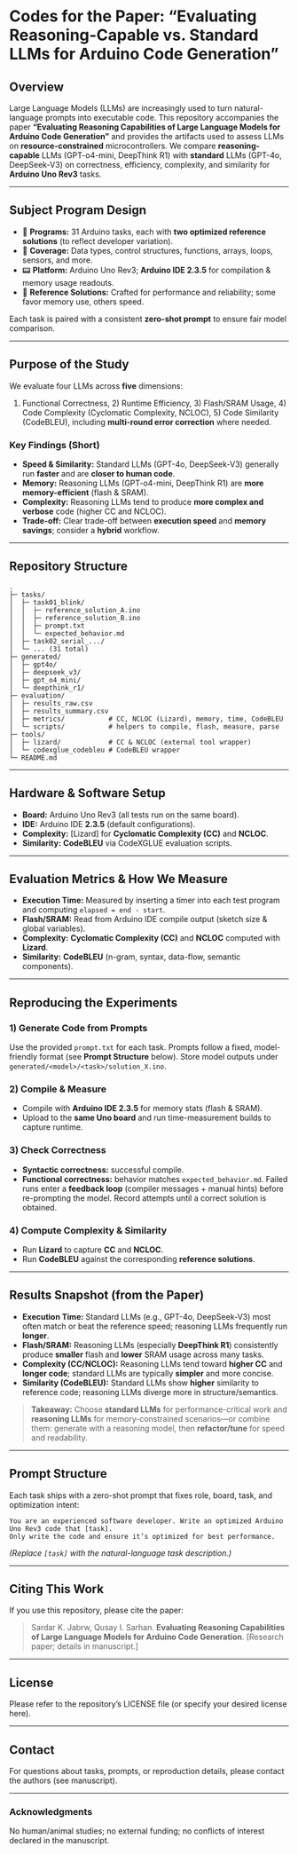 # Codes for the Paper: “Evaluating Reasoning-Capable vs. Standard LLMs for Arduino Code Generation”

## Overview
Large Language Models (LLMs) are increasingly used to turn natural-language prompts into executable code. This repository accompanies the paper **“Evaluating Reasoning Capabilities of Large Language Models for Arduino Code Generation”** and provides the artifacts used to assess LLMs on **resource-constrained** microcontrollers. We compare **reasoning-capable** LLMs (GPT-o4-mini, DeepThink R1) with **standard** LLMs (GPT-4o, DeepSeek-V3) on correctness, efficiency, complexity, and similarity for **Arduino Uno Rev3** tasks.

---

## Subject Program Design
- 🧩 **Programs:** 31 Arduino tasks, each with **two optimized reference solutions** (to reflect developer variation).
- 🧠 **Coverage:** Data types, control structures, functions, arrays, loops, sensors, and more.
- 📟 **Platform:** Arduino Uno Rev3; **Arduino IDE 2.3.5** for compilation & memory usage readouts.
- 🔧 **Reference Solutions:** Crafted for performance and reliability; some favor memory use, others speed.

Each task is paired with a consistent **zero-shot prompt** to ensure fair model comparison.

---

## Purpose of the Study
We evaluate four LLMs across **five** dimensions:  
1) Functional Correctness, 2) Runtime Efficiency, 3) Flash/SRAM Usage, 4) Code Complexity (Cyclomatic Complexity, NCLOC), 5) Code Similarity (CodeBLEU), including **multi-round error correction** where needed.

### Key Findings (Short)
- **Speed & Similarity:** Standard LLMs (GPT-4o, DeepSeek-V3) generally run **faster** and are **closer to human code**.  
- **Memory:** Reasoning LLMs (GPT-o4-mini, DeepThink R1) are **more memory-efficient** (flash & SRAM).  
- **Complexity:** Reasoning LLMs tend to produce **more complex and verbose** code (higher CC and NCLOC).  
- **Trade-off:** Clear trade-off between **execution speed** and **memory savings**; consider a **hybrid** workflow.

---

## Repository Structure
```
.
├─ tasks/
│  ├─ task01_blink/
│  │  ├─ reference_solution_A.ino
│  │  ├─ reference_solution_B.ino
│  │  ├─ prompt.txt
│  │  └─ expected_behavior.md
│  ├─ task02_serial_.../
│  └─ ... (31 total)
├─ generated/
│  ├─ gpt4o/
│  ├─ deepseek_v3/
│  ├─ gpt_o4_mini/
│  └─ deepthink_r1/
├─ evaluation/
│  ├─ results_raw.csv
│  ├─ results_summary.csv
│  ├─ metrics/           # CC, NCLOC (Lizard), memory, time, CodeBLEU
│  └─ scripts/           # helpers to compile, flash, measure, parse
├─ tools/
│  ├─ lizard/            # CC & NCLOC (external tool wrapper)
│  └─ codexglue_codebleu # CodeBLEU wrapper
└─ README.md
```

---

## Hardware & Software Setup
- **Board:** Arduino Uno Rev3 (all tests run on the same board).  
- **IDE:** Arduino IDE **2.3.5** (default configurations).  
- **Complexity:** [Lizard] for **Cyclomatic Complexity (CC)** and **NCLOC**.  
- **Similarity:** **CodeBLEU** via CodeXGLUE evaluation scripts.

---

## Evaluation Metrics & How We Measure
- **Execution Time:** Measured by inserting a timer into each test program and computing `elapsed = end - start`.  
- **Flash/SRAM:** Read from Arduino IDE compile output (sketch size & global variables).  
- **Complexity:** **Cyclomatic Complexity (CC)** and **NCLOC** computed with **Lizard**.  
- **Similarity:** **CodeBLEU** (n-gram, syntax, data-flow, semantic components).

---

## Reproducing the Experiments

### 1) Generate Code from Prompts
Use the provided `prompt.txt` for each task. Prompts follow a fixed, model-friendly format (see **Prompt Structure** below). Store model outputs under `generated/<model>/<task>/solution_X.ino`.

### 2) Compile & Measure
- Compile with **Arduino IDE 2.3.5** for memory stats (flash & SRAM).  
- Upload to the **same Uno board** and run time-measurement builds to capture runtime.

### 3) Check Correctness
- **Syntactic correctness:** successful compile.  
- **Functional correctness:** behavior matches `expected_behavior.md`. Failed runs enter a **feedback loop** (compiler messages + manual hints) before re-prompting the model. Record attempts until a correct solution is obtained.

### 4) Compute Complexity & Similarity
- Run **Lizard** to capture **CC** and **NCLOC**.  
- Run **CodeBLEU** against the corresponding **reference solutions**.

---

## Results Snapshot (from the Paper)
- **Execution Time:** Standard LLMs (e.g., GPT-4o, DeepSeek-V3) most often match or beat the reference speed; reasoning LLMs frequently run **longer**.  
- **Flash/SRAM:** Reasoning LLMs (especially **DeepThink R1**) consistently produce **smaller** flash and **lower** SRAM usage across many tasks.  
- **Complexity (CC/NCLOC):** Reasoning LLMs tend toward **higher CC** and **longer code**; standard LLMs are typically **simpler** and more concise.  
- **Similarity (CodeBLEU):** Standard LLMs show **higher** similarity to reference code; reasoning LLMs diverge more in structure/semantics.

> **Takeaway:** Choose **standard LLMs** for performance-critical work and **reasoning LLMs** for memory-constrained scenarios—or combine them: generate with a reasoning model, then **refactor/tune** for speed and readability.

---

## Prompt Structure
Each task ships with a zero-shot prompt that fixes role, board, task, and optimization intent:

```
You are an experienced software developer. Write an optimized Arduino Uno Rev3 code that [task].
Only write the code and ensure it’s optimized for best performance.
```
*(Replace `[task]` with the natural-language task description.)*

---

## Citing This Work
If you use this repository, please cite the paper:

> Sardar K. Jabrw, Qusay I. Sarhan. **Evaluating Reasoning Capabilities of Large Language Models for Arduino Code Generation**. [Research paper; details in manuscript.]

---

## License
Please refer to the repository’s LICENSE file (or specify your desired license here).

---

## Contact
For questions about tasks, prompts, or reproduction details, please contact the authors (see manuscript).

---

### Acknowledgments
No human/animal studies; no external funding; no conflicts of interest declared in the manuscript.
